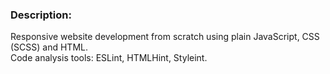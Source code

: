 ### Description:
Responsive website development from scratch using plain JavaScript, CSS (SCSS) and HTML.
<br/>
Code analysis tools: ESLint, HTMLHint, Styleint.